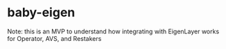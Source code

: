 # baby-eigen

Note: this is an MVP to understand how integrating with EigenLayer works for Operator, AVS, and Restakers
